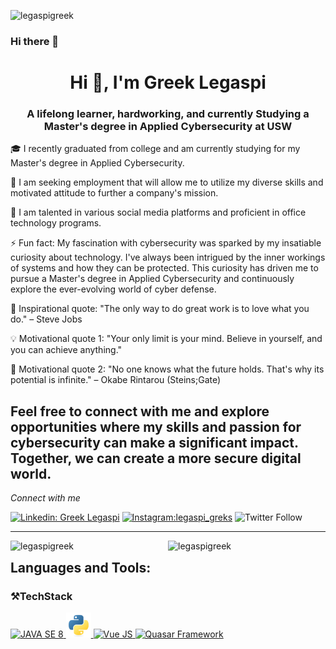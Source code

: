 <p align="left"> <img src="https://komarev.com/ghpvc/?username=legaspigreek&label=Profile%20views&color=0e75b6&style=flat" alt="legaspigreek" /> </p>

### Hi there 👋

<h1 align="center">Hi 👋, I'm Greek Legaspi</h1>

<h3 align="center">A lifelong learner, hardworking, and currently Studying a Master's degree in Applied Cybersecurity at <a href:"https://www.southwales.ac.uk/courses/msc-applied-cyber-security/" target:"_blank">USW</a></h3>

🎓 I recently graduated from college and am currently studying for my Master's degree in Applied Cybersecurity.

💼 I am seeking employment that will allow me to utilize my diverse skills and motivated attitude to further a company's mission.

🌟 I am talented in various social media platforms and proficient in office technology programs.

⚡ Fun fact: My fascination with cybersecurity was sparked by my insatiable curiosity about technology. I've always been intrigued by the inner workings of systems and how they can be protected. This curiosity has driven me to pursue a Master's degree in Applied Cybersecurity and continuously explore the ever-evolving world of cyber defense.

📖 Inspirational quote: "The only way to do great work is to love what you do." – Steve Jobs

💡 Motivational quote 1: "Your only limit is your mind. Believe in yourself, and you can achieve anything."

🚀 Motivational quote 2: "No one knows what the future holds. That's why its potential is infinite." – Okabe Rintarou (Steins;Gate)

## Feel free to connect with me and explore opportunities where my skills and passion for cybersecurity can make a significant impact. Together, we can create a more secure digital world.

_Connect with me_

[![Linkedin: Greek Legaspi](https://img.shields.io/badge/-Greek_Genver_Legaspi-blue?style=flat-square&logo=Linkedin&logoColor=white&link=https://www.linkedin.com/in/greeklegaspi/)](https://www.linkedin.com/in/greeklegaspi/)
[![Instagram:legaspi_greks](https://img.shields.io/badge/-legaspi_greks-red?style=flat-square&logo=instagram&logoColor=white&link=https://www.instagram.com/legaspi_greks/)](https://www.instagram.com/legaspi_greks/)
![Twitter Follow](https://img.shields.io/twitter/follow/legaspi_greks?style=social)

---

<!--ReadMe Stats -->
<!-- <p><img align="left" src="https://github-readme-stats.vercel.app/api/top-langs?username=legaspigreek&show_icons=true&locale=en&layout=compact" alt="legaspigreek" /></p> -->
<p>
  <img align="left" src="https://github-readme-stats.vercel.app/api?username=legaspigreek&show_icons=true&locale=en" alt="legaspigreek" width="50%" />
  <img align="right" src="https://github-readme-streak-stats.herokuapp.com/?user=legaspigreek&" alt="legaspigreek" width="50%" />
</p>

---

<h2 align="left">Languages and Tools:</h2>
<h3 align="left">⚒️TechStack</h3>
<p align="left">
<a href="https://www.oracle.com/java/technologies/java8.html" target="_blank"> <img src="https://cdn.jsdelivr.net/gh/devicons/devicon/icons/java/java-original-wordmark.svg" alt="JAVA SE 8" width="40" height="40"/>
<a href="https://www.python.org" target="_blank"> <img src="https://raw.githubusercontent.com/devicons/devicon/master/icons/python/python-original.svg" alt="Python" width="40" height="40"/>
<a href="https://vuejs.org/" target="_blank"> <img src="https://cdn.jsdelivr.net/gh/devicons/devicon/icons/vuejs/vuejs-original-wordmark.svg" alt="Vue JS" width="40" height="40"/>
<a href="https://quasar.dev/" target="_blank"> <img src="https://cdn.quasar.dev/logo-v2/svg/logo-vertical.svg" alt="Quasar Framework" width="40" height="40"/>
</p>
